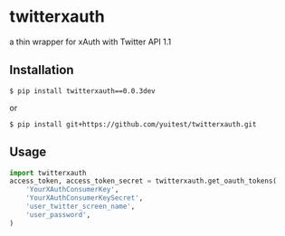 # twitterxauth

a thin wrapper for xAuth with Twitter API 1.1

## Installation

```ShellSession
$ pip install twitterxauth==0.0.3dev
```

or

```ShellSession
$ pip install git+https://github.com/yuitest/twitterxauth.git
```

## Usage

```python
import twitterxauth
access_token, access_token_secret = twitterxauth.get_oauth_tokens(
    'YourXAuthConsumerKey',
    'YourXAuthConsumerKeySecret',
    'user_twitter_screen_name',
    'user_password',
)
```

